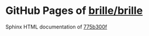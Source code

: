 GitHub Pages of [brille/brille](https://github.com/brille/brille.git)
======================================
Sphinx HTML documentation of [775b300f](https://github.com/brille/brille/tree/775b300fc3155726464b424b074661ed667b362d)
